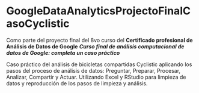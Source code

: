 # GoogleDataAnalyticsProjectoFinalCasoCyclistic
Como parte del proyecto final del 8vo curso del **Certificado profesional de Análisis de Datos de Google**
***Curso final de análisis computacional de datos de Google: completa un caso práctico*** 

Caso práctico del análisis de bicicletas compartidas Cyclistic aplicando los pasos del proceso de análisis de datos: Preguntar, Preparar, Procesar, Analizar, Compartir y Actuar. 
Utilizando Excel y RStudio para limpieza de datos y reproducción de los pasos de limpieza y análisis.
